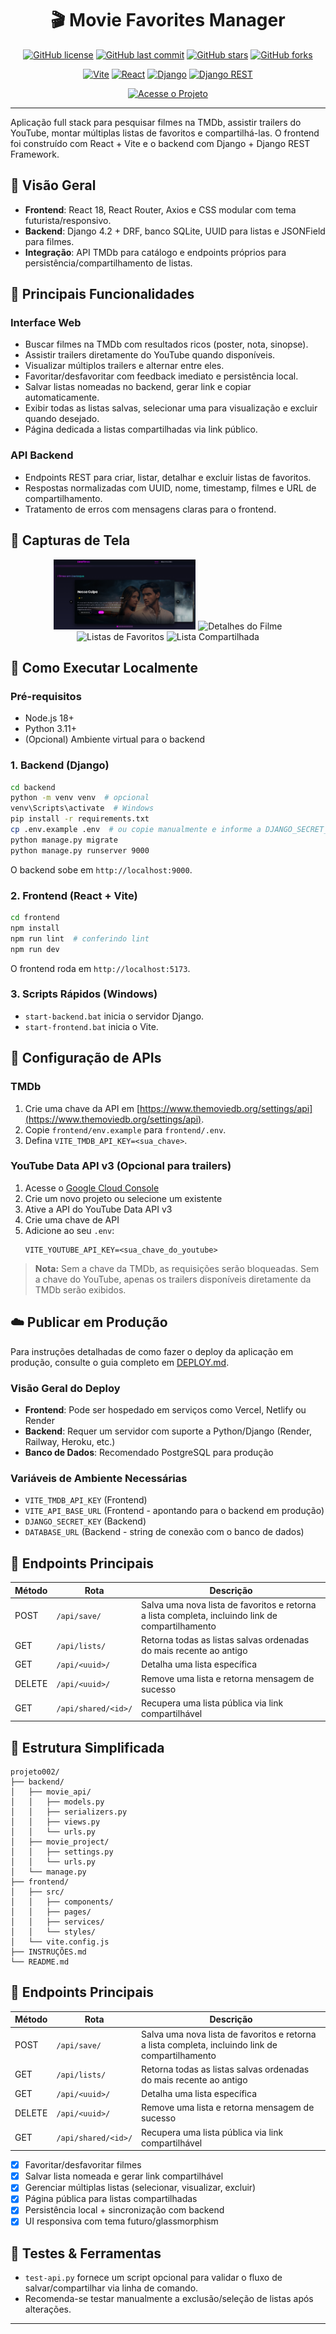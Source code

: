 <div align="center">
  <h1>🎬 Movie Favorites Manager</h1>
  
  [![GitHub license](https://img.shields.io/github/license/pramozdev/filmes01?style=flat-square)](https://github.com/pramozdev/filmes01/blob/main/LICENSE)
  [![GitHub last commit](https://img.shields.io/github/last-commit/pramozdev/filmes01?style=flat-square)](https://github.com/pramozdev/filmes01/commits/main)
  [![GitHub stars](https://img.shields.io/github/stars/pramozdev/filmes01?style=social)](https://github.com/pramozdev/filmes01/stargazers)
  [![GitHub forks](https://img.shields.io/github/forks/pramozdev/filmes01?style=social)](https://github.com/pramozdev/filmes01/network/members)
  
  [![Vite](https://img.shields.io/badge/Vite-646CFF?style=flat&logo=vite&logoColor=white)](https://vitejs.dev/)
  [![React](https://img.shields.io/badge/React-61DAFB?style=flat&logo=react&logoColor=black)](https://reactjs.org/)
  [![Django](https://img.shields.io/badge/Django-092E20?style=flat&logo=django&logoColor=white)](https://www.djangoproject.com/)
  [![Django REST](https://img.shields.io/badge/DJANGO-REST-ff1709?style=flat&logo=django&logoColor=white&color=ff1709&labelColor=gray)](https://www.django-rest-framework.org/)
  
  [![Acesse o Projeto](https://img.shields.io/badge/🌐-Acesse%20o%20Projeto-2ea44f?style=for-the-badge)](https://pramozdev.github.io/listafilmes)
</div>

---

Aplicação full stack para pesquisar filmes na TMDb, assistir trailers do YouTube, montar múltiplas listas de favoritos e compartilhá-las. O frontend foi construído com React + Vite e o backend com Django + Django REST Framework.

## 🧭 Visão Geral

- **Frontend**: React 18, React Router, Axios e CSS modular com tema futurista/responsivo.
- **Backend**: Django 4.2 + DRF, banco SQLite, UUID para listas e JSONField para filmes.
- **Integração**: API TMDb para catálogo e endpoints próprios para persistência/compartilhamento de listas.

## 🎯 Principais Funcionalidades

### Interface Web
- Buscar filmes na TMDb com resultados ricos (poster, nota, sinopse).
- Assistir trailers diretamente do YouTube quando disponíveis.
- Visualizar múltiplos trailers e alternar entre eles.
- Favoritar/desfavoritar com feedback imediato e persistência local.
- Salvar listas nomeadas no backend, gerar link e copiar automaticamente.
- Exibir todas as listas salvas, selecionar uma para visualização e excluir quando desejado.
- Página dedicada a listas compartilhadas via link público.

### API Backend
- Endpoints REST para criar, listar, detalhar e excluir listas de favoritos.
- Respostas normalizadas com UUID, nome, timestamp, filmes e URL de compartilhamento.
- Tratamento de erros com mensagens claras para o frontend.

## 📸 Capturas de Tela

<div align="center">
  <img src="./screenshots/home.png" alt="Página Inicial" width="45%">
  <img src="./screenshots/movie-detail.png" alt="Detalhes do Filme" width="45%">
  <img src="./screenshots/lists.png" alt="Listas de Favoritos" width="45%">
  <img src="./screenshots/shared-list.png" alt="Lista Compartilhada" width="45%">
</div>

## 🚀 Como Executar Localmente

### Pré-requisitos
- Node.js 18+
- Python 3.11+
- (Opcional) Ambiente virtual para o backend

### 1. Backend (Django)
```bash
cd backend
python -m venv venv  # opcional
venv\Scripts\activate  # Windows
pip install -r requirements.txt
cp .env.example .env  # ou copie manualmente e informe a DJANGO_SECRET_KEY
python manage.py migrate
python manage.py runserver 9000
```
O backend sobe em `http://localhost:9000`.

### 2. Frontend (React + Vite)
```bash
cd frontend
npm install
npm run lint  # conferindo lint
npm run dev
```
O frontend roda em `http://localhost:5173`.

### 3. Scripts Rápidos (Windows)
- `start-backend.bat` inicia o servidor Django.
- `start-frontend.bat` inicia o Vite.

## 🔑 Configuração de APIs

### TMDb
1. Crie uma chave da API em [https://www.themoviedb.org/settings/api](https://www.themoviedb.org/settings/api).
2. Copie `frontend/env.example` para `frontend/.env`.
3. Defina `VITE_TMDB_API_KEY=<sua_chave>`.

### YouTube Data API v3 (Opcional para trailers)
1. Acesse o [Google Cloud Console](https://console.cloud.google.com/)
2. Crie um novo projeto ou selecione um existente
3. Ative a API do YouTube Data API v3
4. Crie uma chave de API
5. Adicione ao seu `.env`:
   ```
   VITE_YOUTUBE_API_KEY=<sua_chave_do_youtube>
   ```

> **Nota:** Sem a chave da TMDb, as requisições serão bloqueadas. Sem a chave do YouTube, apenas os trailers disponíveis diretamente da TMDb serão exibidos.

## ☁️ Publicar em Produção

Para instruções detalhadas de como fazer o deploy da aplicação em produção, consulte o guia completo em [DEPLOY.md](DEPLOY.md).

### Visão Geral do Deploy
- **Frontend**: Pode ser hospedado em serviços como Vercel, Netlify ou Render
- **Backend**: Requer um servidor com suporte a Python/Django (Render, Railway, Heroku, etc.)
- **Banco de Dados**: Recomendado PostgreSQL para produção

### Variáveis de Ambiente Necessárias
- `VITE_TMDB_API_KEY` (Frontend)
- `VITE_API_BASE_URL` (Frontend - apontando para o backend em produção)
- `DJANGO_SECRET_KEY` (Backend)
- `DATABASE_URL` (Backend - string de conexão com o banco de dados)

## 🔗 Endpoints Principais

| Método | Rota                | Descrição                                 |
|--------|---------------------|--------------------------------------------|
| POST   | `/api/save/`        | Salva uma nova lista de favoritos e retorna a lista completa, incluindo link de compartilhamento |
| GET    | `/api/lists/`       | Retorna todas as listas salvas ordenadas do mais recente ao antigo |
| GET    | `/api/<uuid>/`      | Detalha uma lista específica |
| DELETE | `/api/<uuid>/`      | Remove uma lista e retorna mensagem de sucesso |
| GET    | `/api/shared/<id>/` | Recupera uma lista pública via link compartilhável |

## 📁 Estrutura Simplificada

```
projeto002/
├── backend/
│   ├── movie_api/
│   │   ├── models.py
│   │   ├── serializers.py
│   │   ├── views.py
│   │   └── urls.py
│   ├── movie_project/
│   │   ├── settings.py
│   │   └── urls.py
│   └── manage.py
├── frontend/
│   ├── src/
│   │   ├── components/
│   │   ├── pages/
│   │   ├── services/
│   │   └── styles/
│   └── vite.config.js
├── INSTRUÇÕES.md
└── README.md
```

## 🔗 Endpoints Principais

| Método | Rota                | Descrição                                 |
|--------|---------------------|--------------------------------------------|
| POST   | `/api/save/`        | Salva uma nova lista de favoritos e retorna a lista completa, incluindo link de compartilhamento |
| GET    | `/api/lists/`       | Retorna todas as listas salvas ordenadas do mais recente ao antigo |
| GET    | `/api/<uuid>/`      | Detalha uma lista específica |
| DELETE | `/api/<uuid>/`      | Remove uma lista e retorna mensagem de sucesso |
| GET    | `/api/shared/<id>/` | Recupera uma lista pública via link compartilhável |
- [x] Favoritar/desfavoritar filmes
- [x] Salvar lista nomeada e gerar link compartilhável
- [x] Gerenciar múltiplas listas (selecionar, visualizar, excluir)
- [x] Página pública para listas compartilhadas
- [x] Persistência local + sincronização com backend
- [x] UI responsiva com tema futuro/glassmorphism

## 🧪 Testes & Ferramentas

- `test-api.py` fornece um script opcional para validar o fluxo de salvar/compartilhar via linha de comando.
- Recomenda-se testar manualmente a exclusão/seleção de listas após alterações.

---


